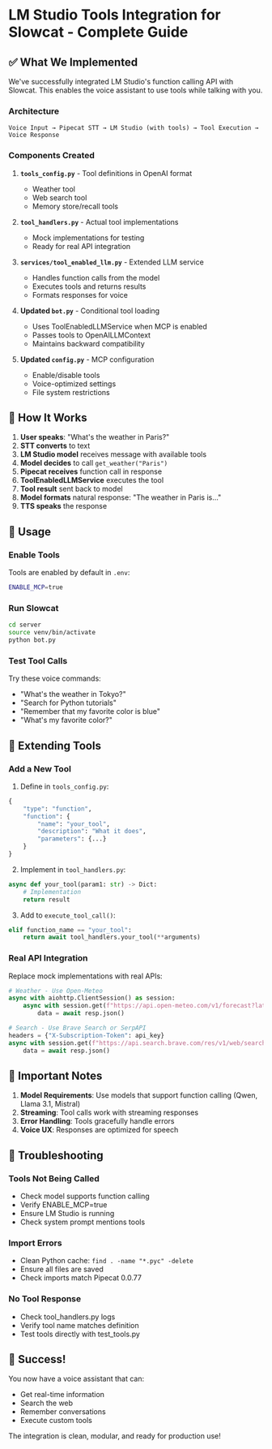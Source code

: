 # LM Studio Tools Integration for Slowcat - Complete Guide

## ✅ What We Implemented

We've successfully integrated LM Studio's function calling API with Slowcat. This enables the voice assistant to use tools while talking with you.

### Architecture

```
Voice Input → Pipecat STT → LM Studio (with tools) → Tool Execution → Voice Response
```

### Components Created

1. **`tools_config.py`** - Tool definitions in OpenAI format
   - Weather tool
   - Web search tool  
   - Memory store/recall tools

2. **`tool_handlers.py`** - Actual tool implementations
   - Mock implementations for testing
   - Ready for real API integration

3. **`services/tool_enabled_llm.py`** - Extended LLM service
   - Handles function calls from the model
   - Executes tools and returns results
   - Formats responses for voice

4. **Updated `bot.py`** - Conditional tool loading
   - Uses ToolEnabledLLMService when MCP is enabled
   - Passes tools to OpenAILLMContext
   - Maintains backward compatibility

5. **Updated `config.py`** - MCP configuration
   - Enable/disable tools
   - Voice-optimized settings
   - File system restrictions

## 🎯 How It Works

1. **User speaks**: "What's the weather in Paris?"
2. **STT converts** to text
3. **LM Studio model** receives message with available tools
4. **Model decides** to call `get_weather("Paris")`
5. **Pipecat receives** function call in response
6. **ToolEnabledLLMService** executes the tool
7. **Tool result** sent back to model
8. **Model formats** natural response: "The weather in Paris is..."
9. **TTS speaks** the response

## 🚀 Usage

### Enable Tools

Tools are enabled by default in `.env`:
```bash
ENABLE_MCP=true
```

### Run Slowcat

```bash
cd server
source venv/bin/activate
python bot.py
```

### Test Tool Calls

Try these voice commands:
- "What's the weather in Tokyo?"
- "Search for Python tutorials"
- "Remember that my favorite color is blue"
- "What's my favorite color?"

## 🔧 Extending Tools

### Add a New Tool

1. Define in `tools_config.py`:
```python
{
    "type": "function",
    "function": {
        "name": "your_tool",
        "description": "What it does",
        "parameters": {...}
    }
}
```

2. Implement in `tool_handlers.py`:
```python
async def your_tool(param1: str) -> Dict:
    # Implementation
    return result
```

3. Add to `execute_tool_call()`:
```python
elif function_name == "your_tool":
    return await tool_handlers.your_tool(**arguments)
```

### Real API Integration

Replace mock implementations with real APIs:

```python
# Weather - Use Open-Meteo
async with aiohttp.ClientSession() as session:
    async with session.get(f"https://api.open-meteo.com/v1/forecast?latitude={lat}&longitude={lon}") as resp:
        data = await resp.json()

# Search - Use Brave Search or SerpAPI
headers = {"X-Subscription-Token": api_key}
async with session.get(f"https://api.search.brave.com/res/v1/web/search?q={query}") as resp:
    data = await resp.json()
```

## 📝 Important Notes

1. **Model Requirements**: Use models that support function calling (Qwen, Llama 3.1, Mistral)
2. **Streaming**: Tool calls work with streaming responses
3. **Error Handling**: Tools gracefully handle errors
4. **Voice UX**: Responses are optimized for speech

## 🐛 Troubleshooting

### Tools Not Being Called
- Check model supports function calling
- Verify ENABLE_MCP=true
- Ensure LM Studio is running
- Check system prompt mentions tools

### Import Errors
- Clean Python cache: `find . -name "*.pyc" -delete`
- Ensure all files are saved
- Check imports match Pipecat 0.0.77

### No Tool Response
- Check tool_handlers.py logs
- Verify tool name matches definition
- Test tools directly with test_tools.py

## 🎉 Success!

You now have a voice assistant that can:
- Get real-time information
- Search the web
- Remember conversations
- Execute custom tools

The integration is clean, modular, and ready for production use!